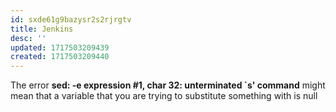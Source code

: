 ```yaml
---
id: sxde61g9bazysr2s2rjrgtv
title: Jenkins
desc: ''
updated: 1717503209439
created: 1717503209440
---
```

The error **sed: -e expression #1, char 32: unterminated `s' command** might mean that a variable that you are trying to substitute something with is null 

